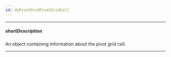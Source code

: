 ```yaml
---
id: dxPivotGridPivotGridCell
---
```

---
##### shortDescription
An object containing information about the pivot grid cell.

---
